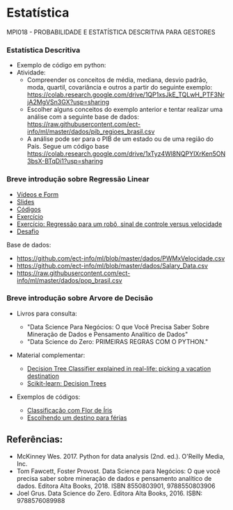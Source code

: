 # Estatística
MPI018 - PROBABILIDADE E ESTATÍSTICA DESCRITIVA PARA GESTORES

### Estatística Descritiva

* Exemplo de código em python: 
* Atividade:
  * Compreender os conceitos de média, mediana, desvio padrão, moda, quartil, covariância e outros a partir do seguinte exemplo: https://colab.research.google.com/drive/1QP1xsJkE_TQLwH_PTF3NrjA2MgVSn3GX?usp=sharing 
  * Escolher alguns conceitos do exemplo anterior e tentar realizar uma análise com a seguinte base de dados: https://raw.githubusercontent.com/ect-info/ml/master/dados/pib_regioes_brasil.csv 
  * A análise pode ser para o PIB de um estado ou de uma região do País. Segue um código base https://colab.research.google.com/drive/1xTyz4Wl8NQPYIXrKen5ON3bsX-BTqDi1?usp=sharing



### Breve introdução sobre Regressão Linear  

* [Vídeos e Form](https://forms.gle/QWaVAi71GBTnjNYK8) 
* [Slides](https://docs.google.com/presentation/d/1iELBYui_t5S_FNhsOZkqm_a1xvHtOW17QbGeLYWAr-s/edit?usp=sharing) 
* [Códigos](https://colab.research.google.com/drive/1cnvCdgxz0eHWzSSjKrMPD1LLj5VE21rv?usp=sharing) 
* [Exercício](https://colab.research.google.com/drive/1Ije_CQ1uywwhaQU9bnDEiSmS0b9AJq1E?usp=sharing)  
* [Exercício: Regressão para um robô, sinal de controle versus velocidade ](https://colab.research.google.com/drive/1o9CMWrLljF3WnQ2kg91GqXufaJLkPyhA?usp=sharing) 
* [Desafio](https://colab.research.google.com/drive/1cY0xY7G8hh6OLBndI7_M5i48ZBqdSBA7?usp=sharing) 

Base de dados: 
* https://github.com/ect-info/ml/blob/master/dados/PWMxVelocidade.csv
* https://github.com/ect-info/ml/blob/master/dados/Salary_Data.csv
* https://raw.githubusercontent.com/ect-info/ml/master/dados/pop_brasil.csv


### Breve introdução sobre Arvore de Decisão 

* Livros para consulta: 
  * "Data Science Para Negócios: O que Você Precisa Saber Sobre Mineração de Dados e Pensamento Analítico de Dados" 
  * "Data Science do Zero: PRIMEIRAS REGRAS COM O PYTHON."

* Material complementar:
  * [Decision Tree Classifier explained in real-life: picking a vacation destination](https://towardsdatascience.com/decision-tree-classifier-explained-in-real-life-picking-a-vacation-destination-6226b2b60575)
  * [Scikit-learn: Decision Trees](https://scikit-learn.org/stable/modules/tree.html) 

* Exemplos de códigos: 
  * [Classificação com Flor de Íris](https://colab.research.google.com/drive/13P5o4r_xQ2oAAGLEvlVCA9gYoX8gG7vG?usp=sharing) 
  * [Escolhendo um destino para férias](https://colab.research.google.com/drive/1QEWMWQfGQ3WUZRB1x3DgXsHa7eLgrq2r?usp=sharing)


## Referências: 
* McKinney Wes. 2017. Python for data analysis (2nd. ed.). O'Reilly Media, Inc.
* Tom Fawcett, Foster Provost. Data Science para Negócios: O que você precisa saber sobre mineração de dados e pensamento analítico de dados. Editora Alta Books, 2018. ISBN 8550803901, 9788550803906 
* Joel Grus. Data Science do Zero. Editora Alta Books, 2016. ISBN: 9788576089988   

